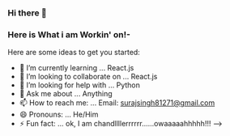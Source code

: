 ### Hi there 👋
### Here is What i am Workin' on!-



Here are some ideas to get you started:

- 🌱 I’m currently learning ... React.js
- 👯 I’m looking to collaborate on ... React.js
- 🤔 I’m looking for help with ... Python
- 💬 Ask me about ... Anything
- 📫 How to reach me: ... Email: surajsingh81271@gmail.com
- 😄 Pronouns: ... He/Him
- ⚡ Fun fact: ... ok, I am chandllllerrrrrr......owaaaaahhhhh!!!
-->
